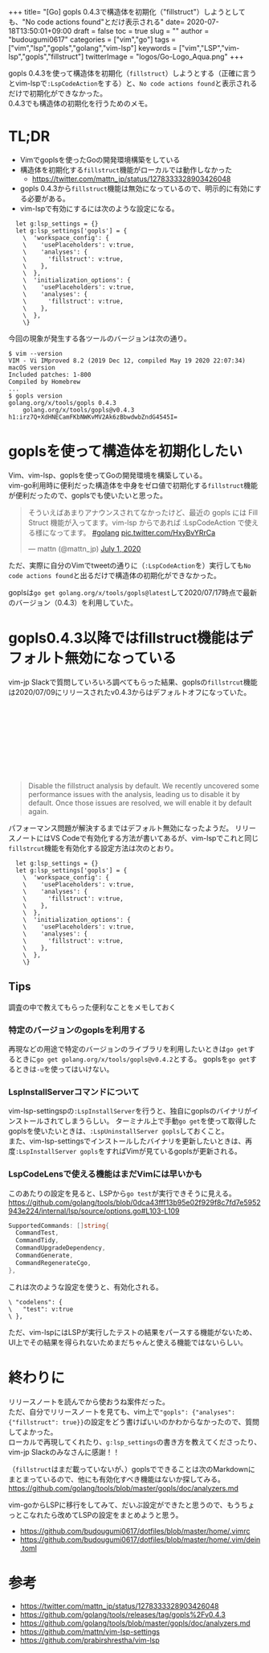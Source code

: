 +++
title= "[Go] gopls 0.4.3で構造体を初期化（\"fillstruct\"）しようとしても、\"No code actions found\"とだけ表示される"
date= 2020-07-18T13:50:01+09:00
draft = false
toc = true
slug = ""
author = "budougumi0617"
categories = ["vim","go"]
tags = ["vim","lsp","gopls","golang","vim-lsp"]
keywords = ["vim","LSP","vim-lsp","gopls","fillstruct"]
twitterImage = "logos/Go-Logo_Aqua.png"
+++

gopls 0.4.3を使って構造体を初期化（`fillstruct`）しようとする（正確に言うとvim-lspで`:LspCodeAction`をする）と、`No code actions found`と表示されるだけで初期化ができなかった。  
0.4.3でも構造体の初期化を行うためのメモ。


<!--more-->

# TL;DR
- Vimでgoplsを使ったGoの開発環境構築をしている
- 構造体を初期化する`fillstruct`機能がローカルでは動作しなかった
    - https://twitter.com/mattn_jp/status/1278333328903426048
- gopls 0.4.3から`fillstruct`機能は無効になっているので、明示的に有効にする必要がある。
- vim-lspで有効にするには次のような設定になる。

```vimrc
  let g:lsp_settings = {}
  let g:lsp_settings['gopls'] = {
    \  'workspace_config': {
    \    'usePlaceholders': v:true,
    \    'analyses': {
    \      'fillstruct': v:true,
    \    },
    \  },
    \  'initialization_options': {
    \    'usePlaceholders': v:true,
    \    'analyses': {
    \      'fillstruct': v:true,
    \    },
    \  },
    \}
```

今回の現象が発生する各ツールのバージョンは次の通り。

```
$ vim --version
VIM - Vi IMproved 8.2 (2019 Dec 12, compiled May 19 2020 22:07:34)
macOS version
Included patches: 1-800
Compiled by Homebrew
...
$ gopls version
golang.org/x/tools/gopls 0.4.3
    golang.org/x/tools/gopls@v0.4.3 h1:irz7Q+XdHNECamFKbNWKvMV2Ak6zBbwdwbZndG4545I=
```


# goplsを使って構造体を初期化したい
Vim、vim-lsp、goplsを使ってGoの開発環境を構築している。  
vim-go利用時に便利だった構造体を中身をゼロ値で初期化する`fillstruct`機能が便利だったので、goplsでも使いたいと思った。

<blockquote class="twitter-tweet"><p lang="ja" dir="ltr">そういえばあまりアナウンスされてなかったけど、最近の gopls には Fill Struct 機能が入ってます。vim-lsp からであれば :LspCodeAction で使える様になってます。 <a href="https://twitter.com/hashtag/golang?src=hash&amp;ref_src=twsrc%5Etfw">#golang</a> <a href="https://t.co/HxyBvYRrCa">pic.twitter.com/HxyBvYRrCa</a></p>&mdash; mattn (@mattn_jp) <a href="https://twitter.com/mattn_jp/status/1278333328903426048?ref_src=twsrc%5Etfw">July 1, 2020</a></blockquote> <script async src="https://platform.twitter.com/widgets.js" charset="utf-8"></script>

ただ、実際に自分のVimでtweetの通りに（`:LspCodeAction`を）実行しても`No code actions found`と出るだけで構造体の初期化ができなかった。

goplsは`go get golang.org/x/tools/gopls@latest`して2020/07/17時点で最新のバージョン（0.4.3）を利用していた。

# gopls0.4.3以降ではfillstruct機能はデフォルト無効になっている
vim-jp Slackで質問していろいろ調べてもらった結果、goplsの`fillstrcut`機能は2020/07/09にリリースされたv0.4.3からはデフォルトオフになっていた。

<div class="iframely-embed"><div class="iframely-responsive" style="height: 140px; padding-bottom: 0;"><a href="https://github.com/golang/tools/releases/tag/gopls%252Fv0.4.3" data-iframely-url="//cdn.iframe.ly/CALRbZC"></a></div></div><script async src="//cdn.iframe.ly/embed.js" charset="utf-8"></script>

> Disable the fillstruct analysis by default.
> We recently uncovered some performance issues with the analysis, leading us to disable it by default.
> Once those issues are resolved, we will enable it by default again.

パフォーマンス問題が解決するまではデフォルト無効になったようだ。
リリースノートにはVS Codeで有効化する方法が書いてあるが、vim-lspでこれと同じ`fillstrcut`機能を有効化する設定方法は次のとおり。

```vimrc
  let g:lsp_settings = {}
  let g:lsp_settings['gopls'] = {
    \  'workspace_config': {
    \    'usePlaceholders': v:true,
    \    'analyses': {
    \      'fillstruct': v:true,
    \    },
    \  },
    \  'initialization_options': {
    \    'usePlaceholders': v:true,
    \    'analyses': {
    \      'fillstruct': v:true,
    \    },
    \  },
    \}
```

## Tips
調査の中で教えてもらった便利なことをメモしておく
### 特定のバージョンのgoplsを利用する
再現などの用途で特定のバージョンのライブラリを利用したいときは`go get`するときに`go get golang.org/x/tools/gopls@v0.4.2`とする。
goplsを`go get`するときは`-u`を使ってはいけない。

### LspInstallServerコマンドについて
vim-lsp-settingspの`:LspInstallServer`を行うと、独自にgoplsのバイナリがインストールされてしまうらしい。
ターミナル上で手動`go get`を使って取得したgoplsを使いたいときは、`:LspUninstallServer gopls`しておくこと。  
また、vim-lsp-settingsでインストールしたバイナリを更新したいときは、再度`:LspInstallServer gopls`をすればVimが見ているgoplsが更新される。

### LspCodeLensで使える機能はまだVimには早いかも
このあたりの設定を見ると、LSPから`go test`が実行できそうに見える。
https://github.com/golang/tools/blob/0dca43fff13b95e02f929f8c7fd7e5952943e224/internal/lsp/source/options.go#L103-L109

```go
SupportedCommands: []string{
  CommandTest,
  CommandTidy,
  CommandUpgradeDependency,
  CommandGenerate,
  CommandRegenerateCgo,
},
```

これは次のような設定を使うと、有効化される。
```vimrc
\ "codelens": {
\   "test": v:true
\ },
```
ただ、vim-lspにはLSPが実行したテストの結果をパースする機能がないため、UI上でその結果を得られないためまだちゃんと使える機能ではないらしい。


# 終わりに
リリースノートを読んでから使おうね案件だった。  
ただ、自分でリリースノートを見ても、vim上で`"gopls": {"analyses": {"fillstruct": true}}`の設定をどう書けばいいのかわからなかったので、質問してよかった。  
ローカルで再現してくれたり、`g:lsp_settings`の書き方を教えてくださったり、vim-jp Slackのみなさんに感謝！！

（`fillstruct`はまだ載っていないが、）goplsでできることは次のMarkdownにまとまっているので、他にも有効化すべき機能はないか探してみる。
https://github.com/golang/tools/blob/master/gopls/doc/analyzers.md

vim-goからLSPに移行をしてみて、だいぶ設定ができたと思うので、もうちょっとこなれたら改めてLSPの設定をまとめようと思う。
- https://github.com/budougumi0617/dotfiles/blob/master/home/.vimrc
- https://github.com/budougumi0617/dotfiles/blob/master/home/.vim/dein.toml

# 参考
- https://twitter.com/mattn_jp/status/1278333328903426048
- https://github.com/golang/tools/releases/tag/gopls%2Fv0.4.3
- https://github.com/golang/tools/blob/master/gopls/doc/analyzers.md
- https://github.com/mattn/vim-lsp-settings
- https://github.com/prabirshrestha/vim-lsp